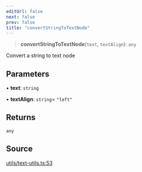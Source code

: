 ```yaml
---
editUrl: false
next: false
prev: false
title: "convertStringToTextNode"
---
```


> **convertStringToTextNode**(`text`, `textAlign`): `any`

Convert a string to text node

## Parameters

• **text**: `string`

• **textAlign**: `string`= `"left"`

## Returns

`any`

## Source

[utils/text-utils.ts:53](https://github.com/dakhetov/dgmjs/blob/main/packages/core/src/utils/text-utils.ts#L53)
